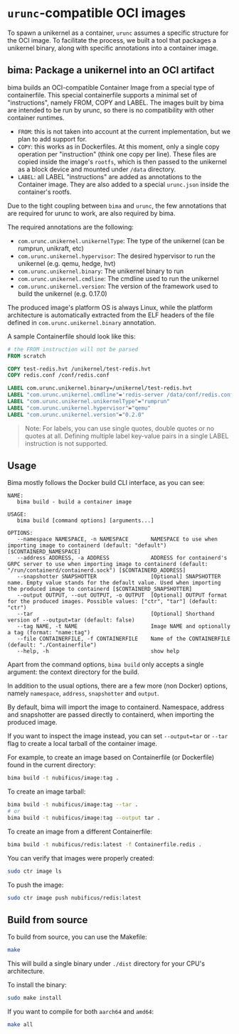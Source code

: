 # `urunc`-compatible OCI images 

To spawn a unikernel as a container, `urunc` assumes a specific structure for
the OCI image. To facilitate the process, we built a tool that packages a
unikernel binary, along with specific annotations into a container image.

## bima: Package a unikernel into an OCI artifact

bima builds an OCI-compatible Container Image from a special type of containerfile. This special containerfile supports
a minimal set of "instructions", namely FROM, COPY and LABEL. The images built by bima are intended to be run by urunc,
so there is no compatibility with other container runtimes.

- `FROM`: this is not taken into account at the current implementation, but we
  plan to add support for.
- `COPY`: this works as in Dockerfiles. At this moment, only a single copy
  operation per "instruction" (think one copy per line). These files are copied
  inside the image's `rootfs`, which is then passed to the unikernel as a block
  device and mounted under `/data` directory.
- `LABEL`: all LABEL "instructions" are added as annotations to the Container
  image. They are also added to a special `urunc.json` inside the container's
  rootfs.

Due to the tight coupling between `bima` and `urunc`, the few annotations that are
required for urunc to work, are also required by bima.

The required annotations are the following:

- `com.urunc.unikernel.unikernelType`: The type of the unikernel (can be rumprun, unikraft, etc)
- `com.urunc.unikernel.hypervisor`: The desired hypervisor to run the unikernel (e.g. qemu, hedge, hvt)
- `com.urunc.unikernel.binary`: The unikernel binary to run
- `com.urunc.unikernel.cmdline`: The cmdline used to run the unikernel
- `com.urunc.unikernel.version`: The version of the framework used to build the unikernel (e.g. 0.17.0)

The produced image's platform OS is always Linux, while the platform
architecture is automatically extracted from the ELF headers of the file
defined in `com.urunc.unikernel.binary` annotation.

A sample Containerfile should look like this:

```Dockerfile
# the FROM instruction will not be parsed
FROM scratch

COPY test-redis.hvt /unikernel/test-redis.hvt
COPY redis.conf /conf/redis.conf

LABEL com.urunc.unikernel.binary=/unikernel/test-redis.hvt
LABEL "com.urunc.unikernel.cmdline"='redis-server /data/conf/redis.conf'
LABEL "com.urunc.unikernel.unikernelType"="rumprun"
LABEL "com.urunc.unikernel.hypervisor"="qemu"
LABEL "com.urunc.unikernel.version"="0.2.0"
```

> Note: For labels, you can use single quotes, double quotes or no quotes at
all. Defining multiple label key-value pairs in a single LABEL instruction is
not supported.

## Usage

Bima mostly follows the Docker build CLI interface, as you can see:

```
NAME:
   bima build - build a container image

USAGE:
   bima build [command options] [arguments...]

OPTIONS:
   --namespace NAMESPACE, -n NAMESPACE       NAMESPACE to use when importing image to containerd (default: "default") [$CONTAINERD_NAMESPACE]
   --address ADDRESS, -a ADDRESS             ADDRESS for containerd's GRPC server to use when importing image to containerd (default: "/run/containerd/containerd.sock") [$CONTAINERD_ADDRESS]
   --snapshotter SNAPSHOTTER                 [Optional] SNAPSHOTTER name. Empty value stands for the default value. Used when importing the produced image to containerd [$CONTAINERD_SNAPSHOTTER]
   --output OUTPUT, --out OUTPUT, -o OUTPUT  [Optional] OUTPUT format for the produced images. Possible values: ["ctr", "tar"] (default: "ctr")
   --tar                                     [Optional] Shorthand version of --output=tar (default: false)
   --tag NAME, -t NAME                       Image NAME and optionally a tag (format: "name:tag")
   --file CONTAINERFILE, -f CONTAINERFILE    Name of the CONTAINERFILE  (default: "./Containerfile")
   --help, -h                                show help
```

Apart from the command options, `bima build` only accepts a single argument:
the context directory for the build.

In addition to the usual options, there are a few more (non Docker) options,
namely `namespace`, `address`, `snapshotter` and `output`. 

By default, bima will import the image to containerd. Namespace, address and
snapshotter are passed directly to containerd, when importing the produced
image.

If you want to inspect the image instead, you can set `--output=tar` or `--tar`
flag to create a local tarball of the container image.

For example, to create an image based on Containerfile (or Dockerfile) found in
the current directory:

```bash
bima build -t nubificus/image:tag .
```
To create an image tarball:

```bash
bima build -t nubificus/image:tag --tar .
# or
bima build -t nubificus/image:tag --output tar .
```

To create an image from a different Containerfile:

```bash
bima build -t nubificus/redis:latest -f Containerfile.redis .
```

You can verify that images were properly created:

```bash
sudo ctr image ls
```

To push the image:

```bash
sudo ctr image push nubificus/redis:latest
```

## Build from source

To build from source, you can use the Makefile:

```bash
make
```

This will build a single binary under `./dist` directory for your CPU's
architecture.

To install the binary:

```bash
sudo make install
```

If you want to compile for both `aarch64` and `amd64`:

```bash
make all
```

